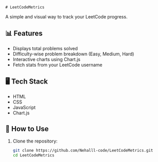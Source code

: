                                                                                          # LeetCodeMetrics

A simple and visual way to track your LeetCode progress.

## 📊 Features
- Displays total problems solved
- Difficulty-wise problem breakdown (Easy, Medium, Hard)
- Interactive charts using Chart.js
- Fetch stats from your LeetCode username

## 🖥️ Tech Stack
- HTML
- CSS
- JavaScript
- Chart.js

## 🚀 How to Use
1. Clone the repository:
   ```bash
   git clone https://github.com/Nehalll-code/LeetCodeMetrics.git
   cd LeetCodeMetrics
